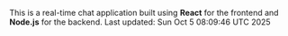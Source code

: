 This is a real-time chat application built using **React** for the frontend and **Node.js** for the backend.
Last updated: Sun Oct  5 08:09:46 UTC 2025
